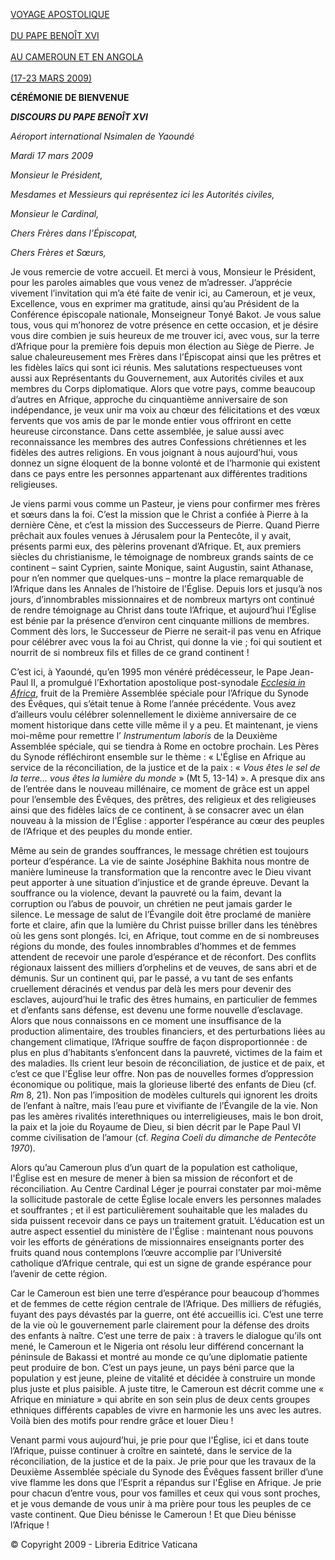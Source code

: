 [VOYAGE APOSTOLIQUE \
\
DU PAPE BENOÎT XVI\
\
AU CAMEROUN ET EN ANGOLA\
\
(17-23 MARS 2009)](/content/benedict-xvi/fr/travels/2009/index_camerun-angola.html)

**CÉRÉMONIE DE BIENVENUE**

***DISCOURS DU PAPE BENOÎT XVI***

*Aéroport international Nsimalen de Yaoundé*

*Mardi 17 mars 2009*

*Monsieur le Président,*

*Mesdames et Messieurs qui représentez ici les Autorités civiles,*

*Monsieur le Cardinal,*

*Chers Frères dans l’Épiscopat,*

*Chers Frères et Sœurs,*

Je vous remercie de votre accueil. Et merci à vous, Monsieur le Président, pour les paroles aimables que vous venez de m’adresser. J’apprécie vivement l’invitation qui m’a été faite de venir ici, au Cameroun, et je veux, Excellence, vous en exprimer ma gratitude, ainsi qu’au Président de la Conférence épiscopale nationale, Monseigneur Tonyé Bakot. Je vous salue tous, vous qui m’honorez de votre présence en cette occasion, et je désire vous dire combien je suis heureux de me trouver ici, avec vous, sur la terre d’Afrique pour la première fois depuis mon élection au Siège de Pierre. Je salue chaleureusement mes Frères dans l’Épiscopat ainsi que les prêtres et les fidèles laïcs qui sont ici réunis. Mes salutations respectueuses vont aussi aux Représentants du Gouvernement, aux Autorités civiles et aux membres du Corps diplomatique. Alors que votre pays, comme beaucoup d’autres en Afrique, approche du cinquantième anniversaire de son indépendance, je veux unir ma voix au chœur des félicitations et des vœux fervents que vos amis de par le monde entier vous offriront en cette heureuse circonstance. Dans cette assemblée, je salue aussi avec reconnaissance les membres des autres Confessions chrétiennes et les fidèles des autres religions. En vous joignant à nous aujourd’hui, vous donnez un signe éloquent de la bonne volonté et de l’harmonie qui existent dans ce pays entre les personnes appartenant aux différentes traditions religieuses.

Je viens parmi vous comme un Pasteur, je viens pour confirmer mes frères et sœurs dans la foi. C’est la mission que le Christ a confiée à Pierre à la dernière Cène, et c’est la mission des Successeurs de Pierre. Quand Pierre prêchait aux foules venues à Jérusalem pour la Pentecôte, il y avait, présents parmi eux, des pèlerins provenant d’Afrique. Et, aux premiers siècles du christianisme, le témoignage de nombreux grands saints de ce continent – saint Cyprien, sainte Monique, saint Augustin, saint Athanase, pour n’en nommer que quelques-uns – montre la place remarquable de l’Afrique dans les Annales de l’histoire de l'Église. Depuis lors et jusqu’à nos jours, d’innombrables missionnaires et de nombreux martyrs ont continué de rendre témoignage au Christ dans toute l’Afrique, et aujourd’hui l’Église est bénie par la présence d’environ cent cinquante millions de membres. Comment dès lors, le Successeur de Pierre ne serait-il pas venu en Afrique pour célébrer avec vous la foi au Christ, qui donne la vie ; foi qui soutient et nourrit de si nombreux fils et filles de ce grand continent !

C’est ici, à Yaoundé, qu’en 1995 mon vénéré prédécesseur, le Pape Jean-Paul II, a promulgué l’Exhortation apostolique post-synodale *[Ecclesia in Africa](/content/john-paul-ii/fr/apost_exhortations/documents/hf_jp-ii_exh_14091995_ecclesia-in-africa.html)*, fruit de la Première Assemblée spéciale pour l’Afrique du Synode des Évêques, qui s’était tenue à Rome l’année précédente. Vous avez d’ailleurs voulu célébrer solennellement le dixième anniversaire de ce moment historique dans cette ville même il y a peu. Et maintenant, je viens moi-même pour remettre l’ *Instrumentum laboris* de la Deuxième Assemblée spéciale, qui se tiendra à Rome en octobre prochain. Les Pères du Synode réfléchiront ensemble sur le thème : « L'Église en Afrique au service de la réconciliation, de la justice et de la paix : « *Vous êtes le sel de la terre… vous êtes la lumière du monde* » (Mt 5, 13-14) ». A presque dix ans de l’entrée dans le nouveau millénaire, ce moment de grâce est un appel pour l’ensemble des Évêques, des prêtres, des religieux et des religieuses ainsi que des fidèles laïcs de ce continent, à se consacrer avec un élan nouveau à la mission de l'Église : apporter l’espérance au cœur des peuples de l’Afrique et des peuples du monde entier.

Même au sein de grandes souffrances, le message chrétien est toujours porteur d’espérance. La vie de sainte Joséphine Bakhita nous montre de manière lumineuse la transformation que la rencontre avec le Dieu vivant peut apporter à une situation d’injustice et de grande épreuve. Devant la souffrance ou la violence, devant la pauvreté ou la faim, devant la corruption ou l’abus de pouvoir, un chrétien ne peut jamais garder le silence. Le message de salut de l’Évangile doit être proclamé de manière forte et claire, afin que la lumière du Christ puisse briller dans les ténèbres où les gens sont plongés. Ici, en Afrique, tout comme en de si nombreuses régions du monde, des foules innombrables d’hommes et de femmes attendent de recevoir une parole d’espérance et de réconfort. Des conflits régionaux laissent des milliers d’orphelins et de veuves, de sans abri et de démunis. Sur un continent qui, par le passé, a vu tant de ses enfants cruellement déracinés et vendus par delà les mers pour devenir des esclaves, aujourd’hui le trafic des êtres humains, en particulier de femmes et d’enfants sans défense, est devenu une forme nouvelle d’esclavage. Alors que nous connaissons en ce moment une insuffisance de la production alimentaire, des troubles financiers, et des perturbations liées au changement climatique, l’Afrique souffre de façon disproportionnée : de plus en plus d’habitants s’enfoncent dans la pauvreté, victimes de la faim et des maladies. Ils crient leur besoin de réconciliation, de justice et de paix, et c’est ce que l'Église leur offre. Non pas de nouvelles formes d’oppression économique ou politique, mais la glorieuse liberté des enfants de Dieu (cf. *Rm* 8, 21). Non pas l’imposition de modèles culturels qui ignorent les droits de l’enfant à naître, mais l’eau pure et vivifiante de l’Évangile de la vie. Non pas les amères rivalités interethniques ou interreligieuses, mais le bon droit, la paix et la joie du Royaume de Dieu, si bien décrit par le Pape Paul VI comme civilisation de l’amour (cf. *Regina Coeli du dimanche de Pentecôte 1970*).

Alors qu’au Cameroun plus d’un quart de la population est catholique, l'Église est en mesure de mener à bien sa mission de réconfort et de réconciliation. Au Centre Cardinal Léger je pourrai constater par moi-même la sollicitude pastorale de cette Église locale envers les personnes malades et souffrantes ; et il est particulièrement souhaitable que les malades du sida puissent recevoir dans ce pays un traitement gratuit. L’éducation est un autre aspect essentiel du ministère de l'Église : maintenant nous pouvons voir les efforts de générations de missionnaires enseignants porter des fruits quand nous contemplons l’œuvre accomplie par l’Université catholique d’Afrique centrale, qui est un signe de grande espérance pour l’avenir de cette région.

Car le Cameroun est bien une terre d’espérance pour beaucoup d’hommes et de femmes de cette région centrale de l’Afrique. Des milliers de réfugiés, fuyant des pays dévastés par la guerre, ont été accueillis ici. C’est une terre de la vie où le gouvernement parle clairement pour la défense des droits des enfants à naître. C’est une terre de paix : à travers le dialogue qu’ils ont mené, le Cameroun et le Nigeria ont résolu leur différend concernant la péninsule de Bakassi et montré au monde ce qu’une diplomatie patiente peut produire de bon. C’est un pays jeune, un pays béni parce que la population y est jeune, pleine de vitalité et décidée à construire un monde plus juste et plus paisible. A juste titre, le Cameroun est décrit comme une « Afrique en miniature » qui abrite en son sein plus de deux cents groupes ethniques différents capables de vivre en harmonie les uns avec les autres. Voilà bien des motifs pour rendre grâce et louer Dieu !

Venant parmi vous aujourd’hui, je prie pour que l'Église, ici et dans toute l’Afrique, puisse continuer à croître en sainteté, dans le service de la réconciliation, de la justice et de la paix. Je prie pour que les travaux de la Deuxième Assemblée spéciale du Synode des Évêques fassent briller d’une vive flamme les dons que l’Esprit a répandus sur l'Église en Afrique. Je prie pour chacun d’entre vous, pour vos familles et ceux qui vous sont proches, et je vous demande de vous unir à ma prière pour tous les peuples de ce vaste continent. Que Dieu bénisse le Cameroun ! Et que Dieu bénisse l’Afrique !

© Copyright 2009 - Libreria Editrice Vaticana